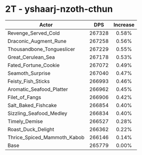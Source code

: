 # 2T - yshaarj-nzoth-cthun
| Actor | DPS | Increase |
|---|:---:|:---:|
|Revenge_Served_Cold|267328|0.58%|
|Draconic_Augment_Rune|267258|0.56%|
|Thousandbone_Tongueslicer|267229|0.55%|
|Great_Cerulean_Sea|267178|0.53%|
|Fated_Fortune_Cookie|267072|0.49%|
|Seamoth_Surprise|267040|0.47%|
|Feisty_Fish_Sticks|266993|0.46%|
|Aromatic_Seafood_Platter|266962|0.45%|
|Filet_of_Fangs|266906|0.42%|
|Salt_Baked_Fishcake|266854|0.40%|
|Sizzling_Seafood_Medley|266834|0.40%|
|Timely_Demise|266527|0.28%|
|Roast_Duck_Delight|266362|0.22%|
|Thrice_Spiced_Mammoth_Kabob|266146|0.14%|
|Base|265779|0.00%|
